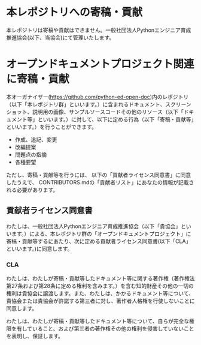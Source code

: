 # 本レポジトリへの寄稿・貢献

本レポジトリは寄稿や貢献はできません。一般社団法人Pythonエンジニア育成推進協会(以下、当協会)にて管理いたします。


# オープンドキュメントプロジェクト関連に寄稿・貢献

本オーガナイザー(https://github.com/python-ed-open-doc)内のレポジトリ（以下「本レポジトリ群」といいます。）に含まれるドキュメント、スクリーンショット、説明用の画像、サンプルソースコードその他のリソース（以下「ドキュメント等」といいます。）に対して、以下に定める行為（以下「寄稿・貢献等」といいます。）を行うことができます。

- 作成、追記、変更
- 改編提案
- 問題点の指摘
- 各種要望

ただし、寄稿・貢献等を行うには、 以下の「貢献者ライセンス同意書」に同意したうえで、 CONTRIBUTORS.mdの「貢献者リスト」にあなたの情報が記載される必要があります。

## 貢献者ライセンス同意書

わたしは、⼀般社団法⼈Pythonエンジニア育成推進協会（以下「貴協会」といいます。）による、本レポジトリ群の「オープンドキュメントプロジェクト」に寄稿・貢献等するにあたり、次に定める貢献者ライセンス同意書(以下「CLA」といいます。)に同意します。

### CLA

わたしは、わたしが寄稿・貢献等したドキュメント等に関する著作権（著作権法第27条および第28条に定める権利を含みます。）を含む知的財産その他の一切の権利は貴協会に譲渡します。また、わたしは、かかるドキュメント等について、貴協会または貴協会が許諾する第三者に対し、著作者人格権を行使しないことに同意します。

わたしは、わたしが寄稿・貢献等したドキュメント等について、自らが完全な権限を有していること、および第三者の著作権その他の権利を侵害していないことを表明し、保証します。


